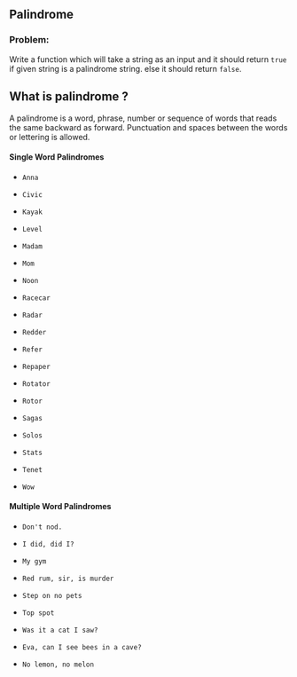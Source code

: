 ## Palindrome

### Problem: 

Write a function which will take a string as an input and it should return `true` if given string is a palindrome string. else it should return `false`. 


## What is palindrome ?
A palindrome is a word, phrase, number or sequence of words that reads the same backward as forward. Punctuation and spaces between the words or lettering is allowed. 

#### Single Word Palindromes

* `Anna`

* `Civic`

* `Kayak`

* `Level`

* `Madam`

* `Mom`

* `Noon`

* `Racecar`

* `Radar`

* `Redder`

* `Refer`

* `Repaper`

* `Rotator`

* `Rotor`

* `Sagas`

* `Solos`

* `Stats`

* `Tenet`

* `Wow`

####  Multiple Word Palindromes

* `Don't nod.`

* `I did, did I?`

* `My gym`

* `Red rum, sir, is murder`

* `Step on no pets`

* `Top spot`

* `Was it a cat I saw?`

* `Eva, can I see bees in a cave?`

* `No lemon, no melon`